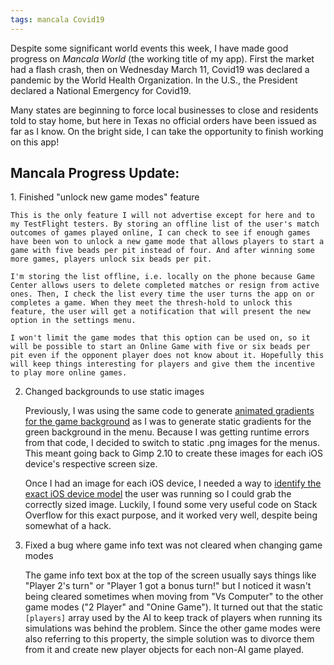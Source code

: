 ```yaml
---
tags: mancala Covid19
---
```


Despite some significant world events this week, I have made good progress on _Mancala World_ (the working title of my app).
First the market had a flash crash, then on Wednesday March 11, Covid19 was declared a pandemic by the World Health Organization.
In the U.S., the President declared a National Emergency for Covid19.

Many states are beginning to force local businesses to close and residents told to stay home, but here in Texas no official orders have been issued as far as I know. On the bright side, I can take the opportunity to finish working on this app!

## Mancala Progress Update:
<a name="unlock-game-feature">
1. Finished "unlock new game modes" feature

    This is the only feature I will not advertise except for here and to my TestFlight testers. By storing an offline list of the user's match outcomes of games played online, I can check to see if enough games have been won to unlock a new game mode that allows players to start a game with five beads per pit instead of four. And after winning some more games, players unlock six beads per pit.

    I'm storing the list offline, i.e. locally on the phone because Game Center allows users to delete completed matches or resign from active ones. Then, I check the list every time the user turns the app on or completes a game. When they meet the thresh-hold to unlock this feature, the user will get a notification that will present the new option in the settings menu.

    I won't limit the game modes that this option can be used on, so it will be possible to start an Online Game with five or six beads per pit even if the opponent player does not know about it. Hopefully this will keep things interesting for players and give them the incentive to play more online games.

2. Changed backgrounds to use static images

    Previously, I was using the same code to generate [animated gradients for the game background](http://augmentedcode.io/2017/11/12/drawing-gradients-in-spritekit/) as I was to generate static gradients for the green background in the menu. Because I was getting runtime errors from that code, I decided to switch to static .png images for the menus. This meant going back to Gimp 2.10 to create these images for each iOS device's respective screen size.

    Once I had an image for each iOS device, I needed a way to [identify the exact iOS device model](https://stackoverflow.com/questions/26028918/how-to-determine-the-current-iphone-device-model/30075200#30075200) the user was running so I could grab the correctly sized image. Luckily, I found some very useful code on Stack Overflow for this exact purpose, and it worked very well, despite being somewhat of a hack.

3. Fixed a bug where game info text was not cleared when changing game modes

    The game info text box at the top of the screen usually says things like "Player 2's turn" or "Player 1 got a bonus turn!"
    but I noticed it wasn't being cleared sometimes when moving from "Vs Computer" to the other game modes ("2 Player" and "Onine Game"). It turned out that the static `[players]` array used by the AI to keep track of players when running its simulations was behind the problem. Since the other game modes were also referring to this property, the simple solution was to divorce them from it and create new player objects for each non-AI game played.
